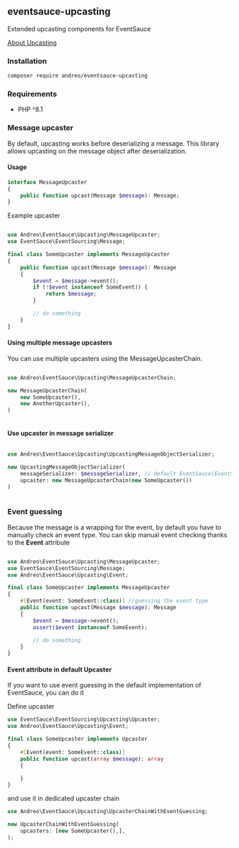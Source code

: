 ## eventsauce-upcasting

Extended upcasting components for EventSauce

[About Upcasting](https://eventsauce.io/docs/advanced/upcasting/#main-article)

### Installation

```bash
composer require andreo/eventsauce-upcasting
```

### Requirements

- PHP ^8.1

### Message upcaster

By default, upcasting works before deserializing a message.
This library allows upcasting on the message object after deserialization.

#### Usage

```php
interface MessageUpcaster
{
    public function upcast(Message $message): Message;
}
```

Example upcaster

```php

use Andreo\EventSauce\Upcasting\MessageUpcaster;
use EventSauce\EventSourcing\Message;

final class SomeUpcaster implements MessageUpcaster
{
    public function upcast(Message $message): Message
    {
        $event = $message->event();
        if (!$event instanceof SomeEvent)) { 
            return $message;
        }

        // do something
    }
}
```

#### Using multiple message upcasters

You can use multiple upcasters using the MessageUpcasterChain.

```php

use Andreo\EventSauce\Upcasting\MessageUpcasterChain;

new MessageUpcasterChain(
    new SomeUpcaster(),
    new AnotherUpcaster(),
)
    
```

#### Use upcaster in message serializer


```php

use Andreo\EventSauce\Upcasting\UpcastingMessageObjectSerializer;

new UpcastingMessageObjectSerializer(
    messageSerializer: $messageSerializer, // default EventSauce\EventSourcing\Serialization\MessageSerializer
    upcaster: new MessageUpcasterChain(new SomeUpcaster())
)
    
```

### Event guessing

Because the message is a wrapping for the event, 
by default you have to manually check an event type. 
You can skip manual event checking thanks to the **Event** attribute

```php

use Andreo\EventSauce\Upcasting\MessageUpcaster;
use EventSauce\EventSourcing\Message;
use Andreo\EventSauce\Upcasting\Event;

final class SomeUpcaster implements MessageUpcaster
{
    #[Event(event: SomeEvent::class)] //guessing the event type
    public function upcast(Message $message): Message
    {
        $event = $message->event();
        assert($event instanceof SomeEvent);

        // do something
    }
}
```

#### Event attribute in default Upcaster

If you want to use event guessing in the default 
implementation of EventSauce, you can do it


Define upcaster 

```php
use EventSauce\EventSourcing\Upcasting\Upcaster;
use Andreo\EventSauce\Upcasting\Event;

final class SomeUpcaster implements Upcaster
{
    #[Event(event: SomeEvent::class)]
    public function upcast(array $message): array
    {

    }
}
```

and use it in dedicated upcaster chain

```php
use Andreo\EventSauce\Upcasting\UpcasterChainWithEventGuessing;

new UpcasterChainWithEventGuessing(
    upcasters: [new SomeUpcaster(),],
);
```


